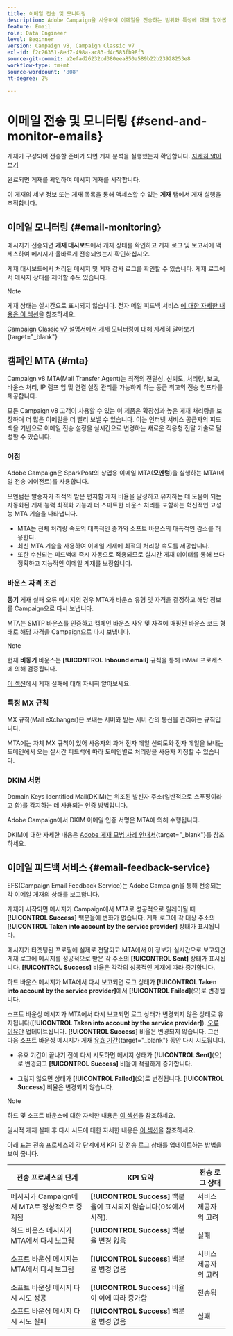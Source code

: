 ```yaml
---
title: 이메일 전송 및 모니터링
description: Adobe Campaign을 사용하여 이메일을 전송하는 범위와 특성에 대해 알아봅니다
feature: Email
role: Data Engineer
level: Beginner
version: Campaign v8, Campaign Classic v7
exl-id: f2c26351-8ed7-498a-ac83-d4c583fb98f3
source-git-commit: a2efad26232cd380eea850a589b22b23928253e8
workflow-type: tm+mt
source-wordcount: '808'
ht-degree: 2%

---
```



# 이메일 전송 및 모니터링  {#send-and-monitor-emails}

게재가 구성되어 전송할 준비가 되면 게재 분석을 실행했는지 확인합니다. [자세히 알아보기](delivery-analysis.md)

완료되면 게재를 확인하여 메시지 게재를 시작합니다.

이 게재의 세부 정보 또는 게재 목록을 통해 액세스할 수 있는 **게재** 탭에서 게재 실행을 추적합니다.

## 이메일 모니터링 {#email-monitoring}

메시지가 전송되면 **게재 대시보드**&#x200B;에서 게재 상태를 확인하고 게재 로그 및 보고서에 액세스하여 메시지가 올바르게 전송되었는지 확인하십시오.

게재 대시보드에서 처리된 메시지 및 게재 감사 로그를 확인할 수 있습니다. 게재 로그에서 메시지 상태를 제어할 수도 있습니다.

>[!NOTE]
>
>게재 상태는 실시간으로 표시되지 않습니다. 전자 메일 피드백 서비스 [에 대한 자세한 내용은 이 섹션](#email-feedback-service)을 참조하세요.


[Campaign Classic v7 설명서에서 게재 모니터링에 대해 자세히 알아보기](https://experienceleague.adobe.com/docs/campaign-classic/using/sending-messages/key-steps-when-creating-a-delivery/delivery-bestpractices/track-and-monitor.html){target="_blank"}

## 캠페인 MTA {#mta}

Campaign v8 MTA(Mail Transfer Agent)는 최적의 전달성, 신뢰도, 처리량, 보고, 바운스 처리, IP 램프 업 및 연결 설정 관리를 가능하게 하는 동급 최고의 전송 인프라를 제공합니다.

모든 Campaign v8 고객이 사용할 수 있는 이 제품은 확장성과 높은 게재 처리량을 보장하며 더 많은 이메일을 더 빨리 보낼 수 있습니다. 이는 인터넷 서비스 공급자의 피드백을 기반으로 이메일 전송 설정을 실시간으로 변경하는 새로운 적응형 전달 기술로 달성할 수 있습니다.

### 이점

Adobe Campaign은 SparkPost의 상업용 이메일 MTA(**모멘텀**)을 실행하는 MTA(메일 전송 에이전트)를 사용합니다.

모멘텀은 발송자가 최적의 받은 편지함 게재 비율을 달성하고 유지하는 데 도움이 되는 자동화된 게재 능력 최적화 기능과 더 스마트한 바운스 처리를 포함하는 혁신적인 고성능 MTA 기술을 나타냅니다.

* MTA는 전체 처리량 속도의 대폭적인 증가와 소프트 바운스의 대폭적인 감소를 허용한다.
* 최신 MTA 기술을 사용하여 이메일 게재에 최적의 처리량 속도를 제공합니다.
* 또한 수신되는 피드백에 즉시 자동으로 적용되므로 실시간 게재 데이터를 통해 보다 정확하고 지능적인 이메일 게재를 보장합니다.

### 바운스 자격 조건

**동기** 게재 실패 오류 메시지의 경우 MTA가 바운스 유형 및 자격을 결정하고 해당 정보를 Campaign으로 다시 보냅니다.

MTA는 SMTP 바운스를 인증하고 캠페인 바운스 사유 및 자격에 매핑된 바운스 코드 형태로 해당 자격을 Campaign으로 다시 보냅니다.

>[!NOTE]
>
>현재 **비동기** 바운스는 **[!UICONTROL Inbound email]** 규칙을 통해 inMail 프로세스에 의해 검증됩니다.

[이 섹션](delivery-failures.md)에서 게재 실패에 대해 자세히 알아보세요.


### 특정 MX 규칙

MX 규칙(Mail eXchanger)은 보내는 서버와 받는 서버 간의 통신을 관리하는 규칙입니다.

MTA에는 자체 MX 규칙이 있어 사용자의 과거 전자 메일 신뢰도와 전자 메일을 보내는 도메인에서 오는 실시간 피드백에 따라 도메인별로 처리량을 사용자 지정할 수 있습니다.

### DKIM 서명

Domain Keys Identified Mail(DKIM)는 위조된 발신자 주소(일반적으로 스푸핑이라고 함)를 감지하는 데 사용되는 인증 방법입니다.

Adobe Campaign에서 DKIM 이메일 인증 서명은 MTA에 의해 수행됩니다.

DKIM에 대한 자세한 내용은 [Adobe 게재 모범 사례 안내서](https://experienceleague.adobe.com/docs/deliverability-learn/deliverability-best-practice-guide/transition-process/infrastructure.html#authentication){target="_blank"}를 참조하세요.

## 이메일 피드백 서비스 {#email-feedback-service}

EFS(Campaign Email Feedback Service)는 Adobe Campaign을 통해 전송되는 각 이메일 게재의 상태를 보고합니다.

게재가 시작되면 메시지가 Campaign에서 MTA로 성공적으로 릴레이될 때 **[!UICONTROL Success]** 백분율에 변화가 없습니다. 게재 로그에 각 대상 주소의 **[!UICONTROL Taken into account by the service provider]** 상태가 표시됩니다.

메시지가 타겟팅된 프로필에 실제로 전달되고 MTA에서 이 정보가 실시간으로 보고되면 게재 로그에 메시지를 성공적으로 받은 각 주소의 **[!UICONTROL Sent]** 상태가 표시됩니다. **[!UICONTROL Success]** 비율은 각각의 성공적인 게재에 따라 증가합니다.

하드 바운스 메시지가 MTA에서 다시 보고되면 로그 상태가 **[!UICONTROL Taken into account by the service provider]**&#x200B;에서 **[!UICONTROL Failed]**<!-- and the **[!UICONTROL Bounces + errors]** percentage is increased accordingly-->(으)로 변경됩니다.

소프트 바운싱 메시지가 MTA에서 다시 보고되면 로그 상태가 변경되지 않은 상태로 유지됩니다(**[!UICONTROL Taken into account by the service provider]**). [오류 이유](delivery-failures.md#delivery-failure-reasons)만 업데이트됩니다<!-- and the **[!UICONTROL Bounces + errors]** percentage is increased accordingly-->. **[!UICONTROL Success]** 비율은 변경되지 않습니다. 그런 다음 소프트 바운싱 메시지가 게재 [유효 기간](https://experienceleague.adobe.com/docs/campaign-classic/using/sending-messages/key-steps-when-creating-a-delivery/steps-sending-the-delivery.html#defining-validity-period){target="_blank"} 동안 다시 시도됩니다.

* 유효 기간이 끝나기 전에 다시 시도하면 메시지 상태가 **[!UICONTROL Sent]**(으)로 변경되고 **[!UICONTROL Success]** 비율이 적절하게 증가합니다.

* 그렇지 않으면 상태가 **[!UICONTROL Failed]**(으)로 변경됩니다. **[!UICONTROL Success]** <!--and **[!UICONTROL Bounces + errors]** --> 비율은 변경되지 않습니다.

>[!NOTE]
>
>하드 및 소프트 바운스에 대한 자세한 내용은 [이 섹션](delivery-failures.md#delivery-failure-reasons)을 참조하세요.
>
>일시적 게재 실패 후 다시 시도에 대한 자세한 내용은 [이 섹션](delivery-failures.md#retries)을 참조하세요.

아래 표는 전송 프로세스의 각 단계에서 KPI 및 전송 로그 상태를 업데이트하는 방법을 보여 줍니다.

| 전송 프로세스의 단계 | KPI 요약 | 전송 로그 상태 |
|--- |--- |--- |
| 메시지가 Campaign에서 MTA로 정상적으로 중계됨 | **[!UICONTROL Success]** 백분율이 표시되지 않습니다(0%에서 시작). | 서비스 제공자의 고려 |
| 하드 바운스 메시지가 MTA에서 다시 보고됨 | **[!UICONTROL Success]** 백분율 변경 없음 | 실패 |
| 소프트 바운싱 메시지는 MTA에서 다시 보고됨 | **[!UICONTROL Success]** 백분율 변경 없음 | 서비스 제공자의 고려 |
| 소프트 바운싱 메시지 다시 시도 성공 | **[!UICONTROL Success]** 비율이 이에 따라 증가함 | 전송됨 |
| 소프트 바운싱 메시지 다시 시도 실패 | **[!UICONTROL Success]** 백분율 변경 없음 | 실패 |
